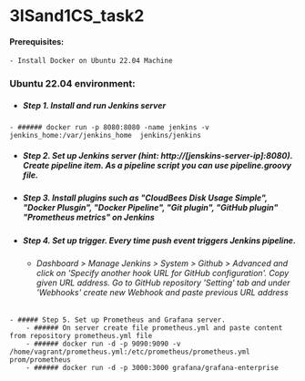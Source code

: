 # 3ISand1CS_task2

#### Prerequisites:
    - Install Docker on Ubuntu 22.04 Machine

### Ubuntu 22.04 environment:
   - ##### Step 1. Install and run Jenkins server
    - ###### docker run -p 8080:8080 -name jenkins -v jenkins_home:/var/jenkins_home  jenkins/jenkins
   - ##### Step 2. Set up Jenkins server (hint: http://[jenskins-server-ip]:8080). Create pipeline item. As a pipeline script you can use pipeline.groovy file.
   - ##### Step 3. Install plugins such as "CloudBees Disk Usage Simple", "Docker Plusgin", "Docker Pipeline", "Git plugin", "GitHub plugin" "Prometheus metrics" on Jenkins 
   - ##### Step 4. Set up trigger. Every time push event triggers Jenkins pipeline.
        - ###### Dashboard > Manage Jenkins > System > Github > Advanced and click on 'Specify another hook URL for GitHub configuration'. Copy given URL address. Go to GitHub repository 'Setting' tab and under 'Webhooks' create new Webhook and paste previous URL address
    - ##### Step 5. Set up Prometheus and Grafana server.
        - ###### On server create file prometheus.yml and paste content from repository prometheus.yml file
        - ###### docker run -d -p 9090:9090 -v /home/vagrant/prometheus.yml:/etc/prometheus/prometheus.yml prom/prometheus
        - ###### docker run -d -p 3000:3000 grafana/grafana-enterprise